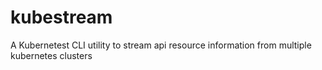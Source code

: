 # kubestream
A Kubernetest CLI utility to stream api resource information from multiple kubernetes clusters
